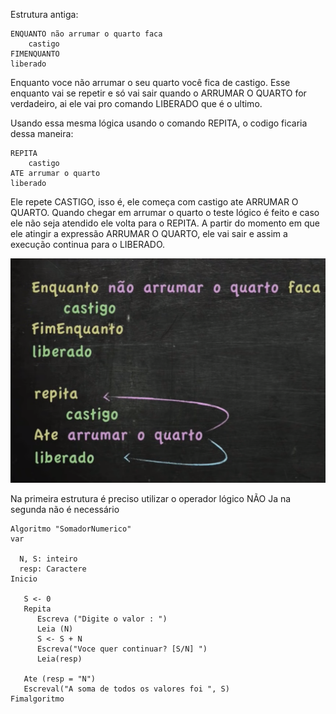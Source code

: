 Estrutura antiga:

~~~
ENQUANTO não arrumar o quarto faca
    castigo
FIMENQUANTO
liberado
~~~
Enquanto voce não arrumar o seu quarto você fica de castigo.
Esse enquanto vai se repetir e só vai sair quando o ARRUMAR O QUARTO for verdadeiro, ai ele vai pro comando LIBERADO que é o ultimo.

Usando essa mesma lógica usando o comando REPITA, o codigo ficaria dessa maneira:

~~~
REPITA 
    castigo
ATE arrumar o quarto
liberado
~~~
Ele repete CASTIGO, isso é, ele começa com castigo ate ARRUMAR O QUARTO. Quando chegar em arrumar o quarto o teste lógico é feito e caso ele não seja atendido ele volta para o REPITA. A partir do momento em que ele atingir a expressão ARRUMAR O QUARTO, ele vai sair e assim a execução continua para o LIBERADO.

![](/images/Captura%20de%20tela%20de%202023-01-05%2011-09-27.png)

Na primeira estrutura é preciso utilizar o operador lógico NÃO
Ja na segunda não é necessário

~~~
Algoritmo "SomadorNumerico"
var

  N, S: inteiro
  resp: Caractere
Inicio

   S <- 0
   Repita
      Escreva ("Digite o valor : ")
      Leia (N)
      S <- S + N
      Escreva("Voce quer continuar? [S/N] ")
      Leia(resp)

   Ate (resp = "N")
   Escreval("A soma de todos os valores foi ", S)
Fimalgoritmo
~~~
